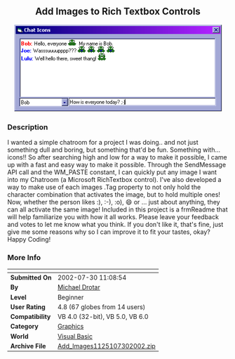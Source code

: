 ﻿<div align="center">

## Add Images to Rich Textbox Controls

<img src="PIC20027301118347998.gif">
</div>

### Description

I wanted a simple chatroom for a project I was doing.. and not just something dull and boring, but something that'd be fun. Something with... icons!! So after searching high and low for a way to make it possible, I came up with a fast and easy way to make it possible. Through the SendMessage API call and the WM_PASTE constant, I can quickly put any image I want into my Chatroom (a Microsoft RichTextbox control). I've also developed a way to make use of each images .Tag property to not only hold the character combination that activates the image, but to hold multiple ones! Now, whether the person likes :), :-), :o), :smile: or ... just about anything, they can all activate the same image! Included in this project is a frmReadme that will help familiarize you with how it all works. Please leave your feedback and votes to let me know what you think. If you don't like it, that's fine, just give me some reasons why so I can improve it to fit your tastes, okay? Happy Coding!
 
### More Info
 


<span>             |<span>
---                |---
**Submitted On**   |2002-07-30 11:08:54
**By**             |[Michael Drotar](https://github.com/Planet-Source-Code/PSCIndex/blob/master/ByAuthor/michael-drotar.md)
**Level**          |Beginner
**User Rating**    |4.8 (67 globes from 14 users)
**Compatibility**  |VB 4\.0 \(32\-bit\), VB 5\.0, VB 6\.0
**Category**       |[Graphics](https://github.com/Planet-Source-Code/PSCIndex/blob/master/ByCategory/graphics__1-46.md)
**World**          |[Visual Basic](https://github.com/Planet-Source-Code/PSCIndex/blob/master/ByWorld/visual-basic.md)
**Archive File**   |[Add\_Images1125107302002\.zip](https://github.com/Planet-Source-Code/michael-drotar-add-images-to-rich-textbox-controls__1-37001/archive/master.zip)









